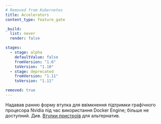 ```yaml
---
# Removed from Kubernetes
title: Accelerators
content_type: feature_gate

_build:
  list: never
  render: false

stages:
  - stage: alpha 
    defaultValue: false
    fromVersion: "1.6"
    toVersion: "1.10"
  - stage: deprecated
    fromVersion: "1.11"
    toVersion: "1.11"

removed: true
---
```

Надавав ранню форму втулка для ввімкнення підтримки графічного процесора Nvidia під час використання Docker Engine; більше не доступний. Див. [Втулки пристроїв](/docs/concepts/extend-kubernetes/compute-storage-net/device-plugins/) для альтернатив.
